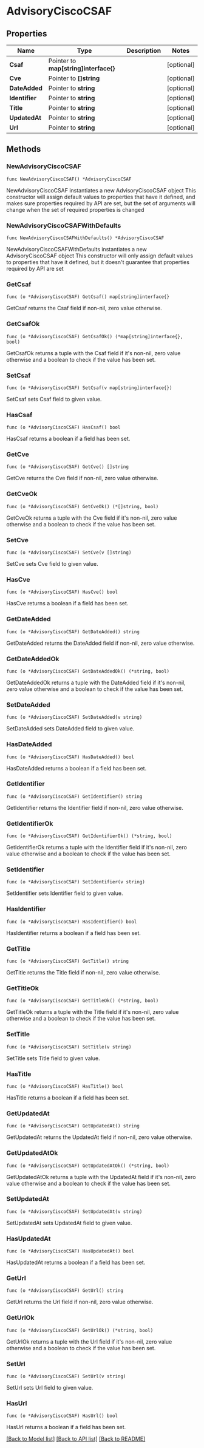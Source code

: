 # AdvisoryCiscoCSAF

## Properties

Name | Type | Description | Notes
------------ | ------------- | ------------- | -------------
**Csaf** | Pointer to **map[string]interface{}** |  | [optional] 
**Cve** | Pointer to **[]string** |  | [optional] 
**DateAdded** | Pointer to **string** |  | [optional] 
**Identifier** | Pointer to **string** |  | [optional] 
**Title** | Pointer to **string** |  | [optional] 
**UpdatedAt** | Pointer to **string** |  | [optional] 
**Url** | Pointer to **string** |  | [optional] 

## Methods

### NewAdvisoryCiscoCSAF

`func NewAdvisoryCiscoCSAF() *AdvisoryCiscoCSAF`

NewAdvisoryCiscoCSAF instantiates a new AdvisoryCiscoCSAF object
This constructor will assign default values to properties that have it defined,
and makes sure properties required by API are set, but the set of arguments
will change when the set of required properties is changed

### NewAdvisoryCiscoCSAFWithDefaults

`func NewAdvisoryCiscoCSAFWithDefaults() *AdvisoryCiscoCSAF`

NewAdvisoryCiscoCSAFWithDefaults instantiates a new AdvisoryCiscoCSAF object
This constructor will only assign default values to properties that have it defined,
but it doesn't guarantee that properties required by API are set

### GetCsaf

`func (o *AdvisoryCiscoCSAF) GetCsaf() map[string]interface{}`

GetCsaf returns the Csaf field if non-nil, zero value otherwise.

### GetCsafOk

`func (o *AdvisoryCiscoCSAF) GetCsafOk() (*map[string]interface{}, bool)`

GetCsafOk returns a tuple with the Csaf field if it's non-nil, zero value otherwise
and a boolean to check if the value has been set.

### SetCsaf

`func (o *AdvisoryCiscoCSAF) SetCsaf(v map[string]interface{})`

SetCsaf sets Csaf field to given value.

### HasCsaf

`func (o *AdvisoryCiscoCSAF) HasCsaf() bool`

HasCsaf returns a boolean if a field has been set.

### GetCve

`func (o *AdvisoryCiscoCSAF) GetCve() []string`

GetCve returns the Cve field if non-nil, zero value otherwise.

### GetCveOk

`func (o *AdvisoryCiscoCSAF) GetCveOk() (*[]string, bool)`

GetCveOk returns a tuple with the Cve field if it's non-nil, zero value otherwise
and a boolean to check if the value has been set.

### SetCve

`func (o *AdvisoryCiscoCSAF) SetCve(v []string)`

SetCve sets Cve field to given value.

### HasCve

`func (o *AdvisoryCiscoCSAF) HasCve() bool`

HasCve returns a boolean if a field has been set.

### GetDateAdded

`func (o *AdvisoryCiscoCSAF) GetDateAdded() string`

GetDateAdded returns the DateAdded field if non-nil, zero value otherwise.

### GetDateAddedOk

`func (o *AdvisoryCiscoCSAF) GetDateAddedOk() (*string, bool)`

GetDateAddedOk returns a tuple with the DateAdded field if it's non-nil, zero value otherwise
and a boolean to check if the value has been set.

### SetDateAdded

`func (o *AdvisoryCiscoCSAF) SetDateAdded(v string)`

SetDateAdded sets DateAdded field to given value.

### HasDateAdded

`func (o *AdvisoryCiscoCSAF) HasDateAdded() bool`

HasDateAdded returns a boolean if a field has been set.

### GetIdentifier

`func (o *AdvisoryCiscoCSAF) GetIdentifier() string`

GetIdentifier returns the Identifier field if non-nil, zero value otherwise.

### GetIdentifierOk

`func (o *AdvisoryCiscoCSAF) GetIdentifierOk() (*string, bool)`

GetIdentifierOk returns a tuple with the Identifier field if it's non-nil, zero value otherwise
and a boolean to check if the value has been set.

### SetIdentifier

`func (o *AdvisoryCiscoCSAF) SetIdentifier(v string)`

SetIdentifier sets Identifier field to given value.

### HasIdentifier

`func (o *AdvisoryCiscoCSAF) HasIdentifier() bool`

HasIdentifier returns a boolean if a field has been set.

### GetTitle

`func (o *AdvisoryCiscoCSAF) GetTitle() string`

GetTitle returns the Title field if non-nil, zero value otherwise.

### GetTitleOk

`func (o *AdvisoryCiscoCSAF) GetTitleOk() (*string, bool)`

GetTitleOk returns a tuple with the Title field if it's non-nil, zero value otherwise
and a boolean to check if the value has been set.

### SetTitle

`func (o *AdvisoryCiscoCSAF) SetTitle(v string)`

SetTitle sets Title field to given value.

### HasTitle

`func (o *AdvisoryCiscoCSAF) HasTitle() bool`

HasTitle returns a boolean if a field has been set.

### GetUpdatedAt

`func (o *AdvisoryCiscoCSAF) GetUpdatedAt() string`

GetUpdatedAt returns the UpdatedAt field if non-nil, zero value otherwise.

### GetUpdatedAtOk

`func (o *AdvisoryCiscoCSAF) GetUpdatedAtOk() (*string, bool)`

GetUpdatedAtOk returns a tuple with the UpdatedAt field if it's non-nil, zero value otherwise
and a boolean to check if the value has been set.

### SetUpdatedAt

`func (o *AdvisoryCiscoCSAF) SetUpdatedAt(v string)`

SetUpdatedAt sets UpdatedAt field to given value.

### HasUpdatedAt

`func (o *AdvisoryCiscoCSAF) HasUpdatedAt() bool`

HasUpdatedAt returns a boolean if a field has been set.

### GetUrl

`func (o *AdvisoryCiscoCSAF) GetUrl() string`

GetUrl returns the Url field if non-nil, zero value otherwise.

### GetUrlOk

`func (o *AdvisoryCiscoCSAF) GetUrlOk() (*string, bool)`

GetUrlOk returns a tuple with the Url field if it's non-nil, zero value otherwise
and a boolean to check if the value has been set.

### SetUrl

`func (o *AdvisoryCiscoCSAF) SetUrl(v string)`

SetUrl sets Url field to given value.

### HasUrl

`func (o *AdvisoryCiscoCSAF) HasUrl() bool`

HasUrl returns a boolean if a field has been set.


[[Back to Model list]](../README.md#documentation-for-models) [[Back to API list]](../README.md#documentation-for-api-endpoints) [[Back to README]](../README.md)


